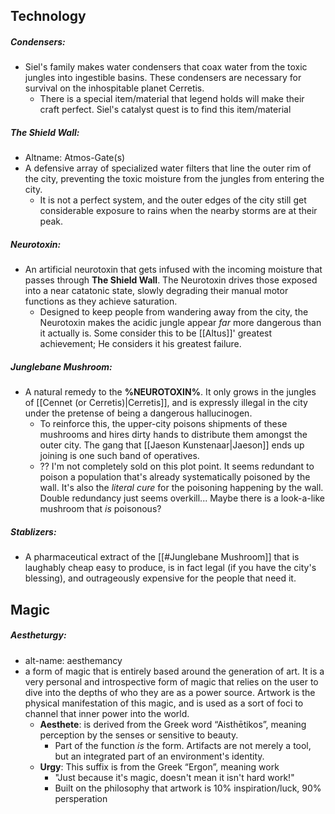 ## Technology
##### Condensers: 
- Siel's family makes water condensers that coax water from the toxic jungles into ingestible basins. These condensers are necessary for survival on the inhospitable planet Cerretis.
	- There is a special item/material that legend holds will make their craft perfect. Siel's catalyst quest is to find this item/material
##### The Shield Wall: 
- Altname: Atmos-Gate(s)
- A defensive array of specialized water filters that line the outer rim of the city, preventing the toxic moisture from the jungles from entering the city.
	- It is not a perfect system, and the outer edges of the city still get considerable exposure to rains when the nearby storms are at their peak.
##### Neurotoxin:
- An artificial neurotoxin that gets infused with the incoming moisture that passes through **The Shield Wall**. The Neurotoxin drives those exposed into a near catatonic state, slowly degrading their manual motor functions as they achieve saturation.
	- Designed to keep people from wandering away from the city, the Neurotoxin makes the acidic jungle appear *far* more dangerous than it actually is. Some consider this to be [[Altus]]' greatest achievement; He considers it his greatest failure.
##### Junglebane Mushroom:
- A natural remedy to the **%NEUROTOXIN%**. It only grows in the jungles of [[Cennet (or Cerretis)|Cerretis]], and is expressly illegal in the city under the pretense of being a dangerous hallucinogen.
	- To reinforce this, the upper-city poisons shipments of these mushrooms and hires dirty hands to distribute them amongst the outer city. The gang that [[Jaeson Kunstenaar|Jaeson]] ends up joining is one such band of operatives.
	- ?? I'm not completely sold on this plot point. It seems redundant to poison a population that's already systematically poisoned by the wall. It's also the *literal cure* for the poisoning happening by the wall. Double redundancy just seems overkill... Maybe there is a look-a-like mushroom that *is* poisonous?
##### Stablizers:
- A pharmaceutical extract of the [[#Junglebane Mushroom]] that is laughably cheap easy to produce, is in fact legal (if you have the city's blessing), and outrageously expensive for the people that need it.

## Magic
##### Aestheturgy: 
- alt-name: aesthemancy
- a form of magic that is entirely based around the generation of art. It is a very personal and introspective form of magic that relies on the user to dive into the depths of who they are as a power source. Artwork is the physical manifestation of this magic, and is used as a sort of foci to channel that inner power into the world.
	- **Aesthete**: is derived from the Greek word “Aisthētikos”, meaning perception by the senses or sensitive to beauty.
		- Part of the function *is* the form. Artifacts are not merely a tool, but an integrated part of an environment's identity.
	- **Urgy**: This suffix is from the Greek “Ergon”, meaning work
		- "Just because it's magic, doesn't mean it isn't hard work!"
		- Built on the philosophy that artwork is 10% inspiration/luck, 90% persperation
